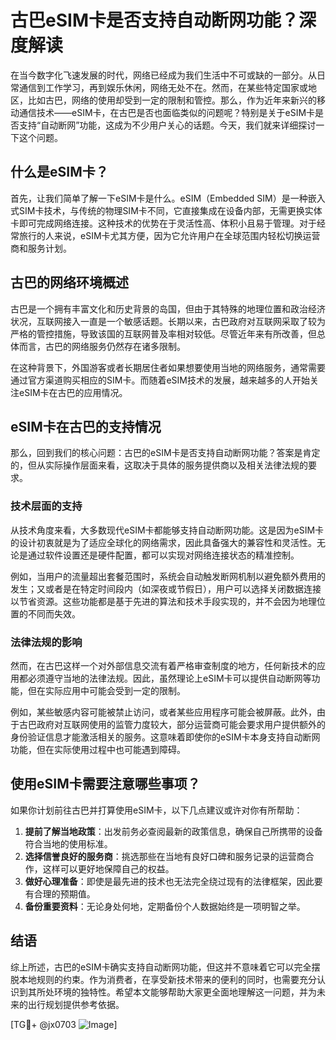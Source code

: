 # 古巴eSIM卡是否支持自动断网功能？深度解读

在当今数字化飞速发展的时代，网络已经成为我们生活中不可或缺的一部分。从日常通信到工作学习，再到娱乐休闲，网络无处不在。然而，在某些特定国家或地区，比如古巴，网络的使用却受到一定的限制和管控。那么，作为近年来新兴的移动通信技术——eSIM卡，在古巴是否也面临类似的问题呢？特别是关于eSIM卡是否支持“自动断网”功能，这成为不少用户关心的话题。今天，我们就来详细探讨一下这个问题。

## 什么是eSIM卡？

首先，让我们简单了解一下eSIM卡是什么。eSIM（Embedded SIM）是一种嵌入式SIM卡技术，与传统的物理SIM卡不同，它直接集成在设备内部，无需更换实体卡即可完成网络连接。这种技术的优势在于灵活性高、体积小且易于管理。对于经常旅行的人来说，eSIM卡尤其方便，因为它允许用户在全球范围内轻松切换运营商和服务计划。

## 古巴的网络环境概述

古巴是一个拥有丰富文化和历史背景的岛国，但由于其特殊的地理位置和政治经济状况，互联网接入一直是一个敏感话题。长期以来，古巴政府对互联网采取了较为严格的管控措施，导致该国的互联网普及率相对较低。尽管近年来有所改善，但总体而言，古巴的网络服务仍然存在诸多限制。

在这种背景下，外国游客或者长期居住者如果想要使用当地的网络服务，通常需要通过官方渠道购买相应的SIM卡。而随着eSIM技术的发展，越来越多的人开始关注eSIM卡在古巴的应用情况。

## eSIM卡在古巴的支持情况

那么，回到我们的核心问题：古巴的eSIM卡是否支持自动断网功能？答案是肯定的，但从实际操作层面来看，这取决于具体的服务提供商以及相关法律法规的要求。

### 技术层面的支持

从技术角度来看，大多数现代eSIM卡都能够支持自动断网功能。这是因为eSIM卡的设计初衷就是为了适应全球化的网络需求，因此具备强大的兼容性和灵活性。无论是通过软件设置还是硬件配置，都可以实现对网络连接状态的精准控制。

例如，当用户的流量超出套餐范围时，系统会自动触发断网机制以避免额外费用的发生；又或者是在特定时间段内（如深夜或节假日），用户可以选择关闭数据连接以节省资源。这些功能都是基于先进的算法和技术手段实现的，并不会因为地理位置的不同而失效。

### 法律法规的影响

然而，在古巴这样一个对外部信息交流有着严格审查制度的地方，任何新技术的应用都必须遵守当地的法律法规。因此，虽然理论上eSIM卡可以提供自动断网等功能，但在实际应用中可能会受到一定的限制。

例如，某些敏感内容可能被禁止访问，或者某些应用程序可能会被屏蔽。此外，由于古巴政府对互联网使用的监管力度较大，部分运营商可能会要求用户提供额外的身份验证信息才能激活相关的服务。这意味着即使你的eSIM卡本身支持自动断网功能，但在实际使用过程中也可能遇到障碍。

## 使用eSIM卡需要注意哪些事项？

如果你计划前往古巴并打算使用eSIM卡，以下几点建议或许对你有所帮助：

1. **提前了解当地政策**：出发前务必查阅最新的政策信息，确保自己所携带的设备符合当地的使用标准。
2. **选择信誉良好的服务商**：挑选那些在当地有良好口碑和服务记录的运营商合作，这样可以更好地保障自己的权益。
3. **做好心理准备**：即使是最先进的技术也无法完全绕过现有的法律框架，因此要有合理的预期值。
4. **备份重要资料**：无论身处何地，定期备份个人数据始终是一项明智之举。

## 结语

综上所述，古巴的eSIM卡确实支持自动断网功能，但这并不意味着它可以完全摆脱本地规则的约束。作为消费者，在享受新技术带来的便利的同时，也需要充分认识到其所处环境的独特性。希望本文能够帮助大家更全面地理解这一问题，并为未来的出行规划提供参考依据。

[TG💪+ @jx0703 ![Image](https://github.com/user-attachments/assets/dbca1d08-cadb-493c-b0ec-ad6f7a83f270)]